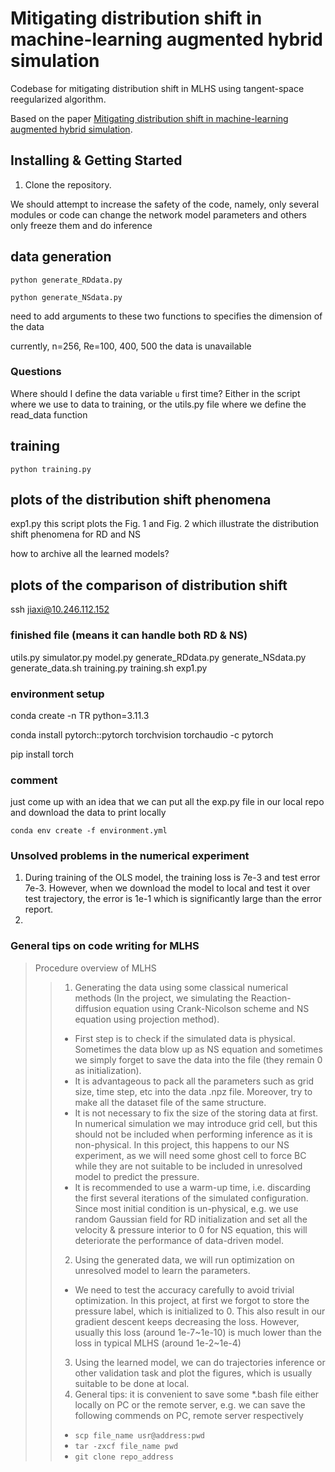 # Mitigating distribution shift in machine-learning augmented hybrid simulation


Codebase for mitigating distribution shift in MLHS using tangent-space reegularized algorithm.

Based on the paper [Mitigating distribution shift in machine-learning augmented hybrid simulation]().


## Installing & Getting Started

1. Clone the repository.


We should attempt to increase the safety of the code, namely, only several modules or code can change the network model parameters and others only freeze them and do inference  


##  data generation
`python generate_RDdata.py`

`python generate_NSdata.py`

need to add arguments to these two functions to specifies the dimension of the data

currently, n=256, Re=100, 400, 500 the data is unavailable

### Questions
Where should I define the data variable `u` first time? Either in the script where we use to data to training, or the utils.py file where we define the read_data function


## training
`python training.py`


## plots of the distribution shift phenomena
exp1.py
this script plots the Fig. 1 and Fig. 2 which illustrate the distribution shift 
phenomena for RD and NS

how to archive all the learned models?

## plots of the comparison of distribution shift
ssh jiaxi@10.246.112.152

### finished file (means it can handle both RD & NS)
utils.py
simulator.py
model.py
generate_RDdata.py 
generate_NSdata.py 
generate_data.sh
training.py
training.sh
exp1.py


### environment setup
conda create -n TR python=3.11.3

conda install pytorch::pytorch torchvision torchaudio -c pytorch

pip install torch

### comment
just come up with an idea that we can put all the exp.py file in our local repo and download the data to print locally

`conda env create -f environment.yml`


### Unsolved problems in the numerical experiment
1. During training of the OLS model, the training loss is 7e-3 and test error 7e-3. However, when we download the model to local and test it over test trajectory, the error is 1e-1 which is significantly large than the error report.
2. 


### General tips on code writing for MLHS
> Procedure overview of MLHS
> > 1. Generating the data using some classical numerical methods (In the project, we simulating the Reaction-diffusion equation using Crank-Nicolson scheme and NS equation using projection method).
> > * First step is to check if the simulated data is physical. Sometimes the data blow up as NS equation and sometimes we simply forget to save the data into the file (they remain $0$ as initialization).
> > * It is advantageous to pack all the parameters such as grid size, time step, etc into the data .npz file. Moreover, try to make all the dataset file of the same structure.
> > * It is not necessary to fix the size of the storing data at first. In numerical simulation we may introduce grid cell, but this should not be included when performing inference as it is non-physical. In this project, this happens to our NS experiment, as we will need some ghost cell to force BC while they are not suitable to be included in unresolved model to predict the pressure.
> > * It is recommended to use a warm-up time, i.e. discarding the first several iterations of the simulated configuration. Since most initial condition is un-physical, e.g. we use random Gaussian field for RD initialization and set all the velocity & pressure interior to $0$ for NS equation, this will deteriorate the performance of data-driven model.
> > 2. Using the generated data, we will run optimization on unresolved model to learn the parameters.
> > * We need to test the accuracy carefully to avoid trivial optimization. In this project, at first we forgot to store the pressure label, which is initialized to $0$. This also result in our gradient descent keeps decreasing the loss. However, usually this loss (around 1e-7~1e-10) is much lower than the loss in typical MLHS (around 1e-2~1e-4)
> > 3. Using the learned model, we can do trajectories inference or other validation task and plot the figures, which is usually suitable to be done at local.
> > 4. General tips: it is convenient to save some *.bash file either locally on PC or the remote server, e.g. we can save the following commends on PC, remote server respectively
> > + `scp file_name usr@address:pwd`
> > + `tar -zxcf file_name pwd`
> > + `git clone repo_address`